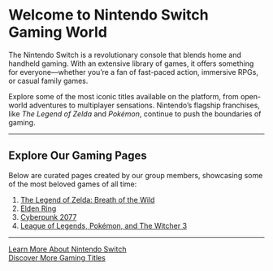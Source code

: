 # Welcome to Nintendo Switch Gaming World

The Nintendo Switch is a revolutionary console that blends home and handheld gaming. With an extensive library of games, it offers something for everyone—whether you’re a fan of fast-paced action, immersive RPGs, or casual family games.

Explore some of the most iconic titles available on the platform, from open-world adventures to multiplayer sensations. Nintendo’s flagship franchises, like *The Legend of Zelda* and *Pokémon*, continue to push the boundaries of gaming.

---

## Explore Our Gaming Pages

Below are curated pages created by our group members, showcasing some of the most beloved games of all time:

1. [The Legend of Zelda: Breath of the Wild](./zelda.md)  
2. [Elden Ring](./eldenring.md)  
3. [Cyberpunk 2077](./cyberpunk.md)  
4. [League of Legends, Pokémon, and The Witcher 3](./games.md)

---

[Learn More About Nintendo Switch](https://www.nintendo.com/switch/)  
[Discover More Gaming Titles](https://www.metacritic.com/browse/games/score/metascore/all/switch)
